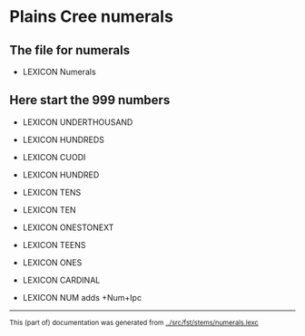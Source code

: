 
# Plains Cree numerals                           

## The file for numerals

* LEXICON Numerals 

## Here start the 999 numbers

* LEXICON UNDERTHOUSAND 

* LEXICON HUNDREDS 

* LEXICON CUODI 

* LEXICON HUNDRED 

* LEXICON TENS 

* LEXICON TEN 

* LEXICON ONESTONEXT 

* LEXICON TEENS 

* LEXICON ONES 

* LEXICON CARDINAL 

* LEXICON NUM  adds +Num+Ipc
* * *
<small>This (part of) documentation was generated from [../src/fst/stems/numerals.lexc](http://github.com/giellalt/lang-crk/blob/main/../src/fst/stems/numerals.lexc)</small>
